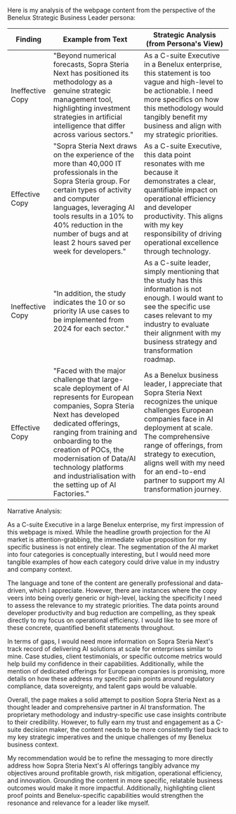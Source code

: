 Here is my analysis of the webpage content from the perspective of the Benelux Strategic Business Leader persona:

| Finding         | Example from Text | Strategic Analysis (from Persona's View) |
|-----------------|-------------------|------------------------------------------|
| Ineffective Copy | "Beyond numerical forecasts, Sopra Steria Next has positioned its methodology as a genuine strategic management tool, highlighting investment strategies in artificial intelligence that differ across various sectors."      | As a C-suite Executive in a Benelux enterprise, this statement is too vague and high-level to be actionable. I need more specifics on how this methodology would tangibly benefit my business and align with my strategic priorities.   |
| Effective Copy   | "Sopra Steria Next draws on the experience of the more than 40,000 IT professionals in the Sopra Steria group. For certain types of activity and computer languages, leveraging AI tools results in a 10% to 40% reduction in the number of bugs and at least 2 hours saved per week for developers."      | As a C-suite Executive, this data point resonates with me because it demonstrates a clear, quantifiable impact on operational efficiency and developer productivity. This aligns with my key responsibility of driving operational excellence through technology. |
| Ineffective Copy | "In addition, the study indicates the 10 or so priority IA use cases to be implemented from 2024 for each sector."      | As a C-suite leader, simply mentioning that the study has this information is not enough. I would want to see the specific use cases relevant to my industry to evaluate their alignment with my business strategy and transformation roadmap.  |
| Effective Copy   | "Faced with the major challenge that large-scale deployment of AI represents for European companies, Sopra Steria Next has developed dedicated offerings, ranging from training and onboarding to the creation of POCs, the modernisation of Data/AI technology platforms and industrialisation with the setting up of AI Factories."      | As a Benelux business leader, I appreciate that Sopra Steria Next recognizes the unique challenges European companies face in AI deployment at scale. The comprehensive range of offerings, from strategy to execution, aligns well with my need for an end-to-end partner to support my AI transformation journey.      |

Narrative Analysis:

As a C-suite Executive in a large Benelux enterprise, my first impression of this webpage is mixed. While the headline growth projection for the AI market is attention-grabbing, the immediate value proposition for my specific business is not entirely clear. The segmentation of the AI market into four categories is conceptually interesting, but I would need more tangible examples of how each category could drive value in my industry and company context.

The language and tone of the content are generally professional and data-driven, which I appreciate. However, there are instances where the copy veers into being overly generic or high-level, lacking the specificity I need to assess the relevance to my strategic priorities. The data points around developer productivity and bug reduction are compelling, as they speak directly to my focus on operational efficiency. I would like to see more of these concrete, quantified benefit statements throughout.

In terms of gaps, I would need more information on Sopra Steria Next's track record of delivering AI solutions at scale for enterprises similar to mine. Case studies, client testimonials, or specific outcome metrics would help build my confidence in their capabilities. Additionally, while the mention of dedicated offerings for European companies is promising, more details on how these address my specific pain points around regulatory compliance, data sovereignty, and talent gaps would be valuable.

Overall, the page makes a solid attempt to position Sopra Steria Next as a thought leader and comprehensive partner in AI transformation. The proprietary methodology and industry-specific use case insights contribute to their credibility. However, to fully earn my trust and engagement as a C-suite decision maker, the content needs to be more consistently tied back to my key strategic imperatives and the unique challenges of my Benelux business context.

My recommendation would be to refine the messaging to more directly address how Sopra Steria Next's AI offerings tangibly advance my objectives around profitable growth, risk mitigation, operational efficiency, and innovation. Grounding the content in more specific, relatable business outcomes would make it more impactful. Additionally, highlighting client proof points and Benelux-specific capabilities would strengthen the resonance and relevance for a leader like myself.